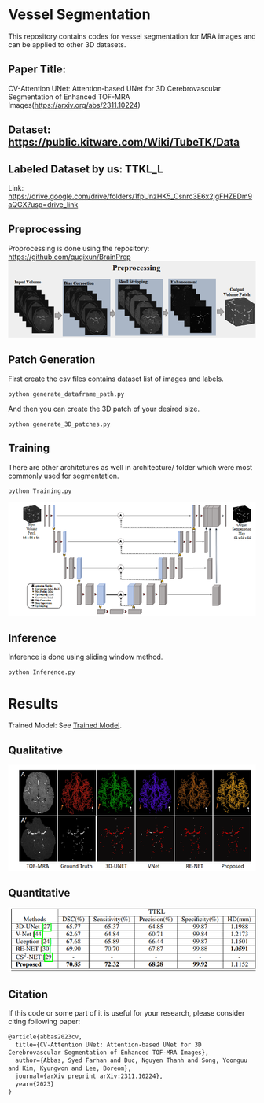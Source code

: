 # Vessel Segmentation
This repository contains codes for vessel segmentation for MRA images and can be applied to other 3D datasets.
## Paper Title: 
CV-Attention UNet: Attention-based UNet for 3D Cerebrovascular Segmentation of Enhanced TOF-MRA Images(https://arxiv.org/abs/2311.10224)

## Dataset: https://public.kitware.com/Wiki/TubeTK/Data
## Labeled Dataset by us: TTKL_L
Link: https://drive.google.com/drive/folders/1fpUnzHK5_Csnrc3E6x2jgFHZEDm9aQGX?usp=drive_link
## Preprocessing

Proprocessing is done using the repository: https://github.com/quqixun/BrainPrep
![Vessel_Segmentation_Preprocessing](./figures/preprocessing.png)

## Patch Generation
First create the csv files contains dataset list of images and labels.
```
python generate_dataframe_path.py
```
And then you can create the 3D patch of your desired size. 

```
python generate_3D_patches.py

```

## Training

There are other architetures as well in architecture/ folder which were most commonly used for segmentation. 
```
python Training.py
```
![Proposed_architecture](./figures/Architecture.png)

## Inference
Inference is done using sliding window method.

```
python Inference.py

```
# Results 
Trained Model: See [Trained Model](https://github.com/farhancv09/Vessel_Segmentation/blob/main/trained_model/models.txt).
## Qualitative
![Comparison Table](./figures/Comparison.png)
## Quantitative
![Comparison Table](./figures/Comparison_table.png)

## Citation
If this code or some part of it is useful for your research, please consider citing following paper:
```angular2html
@article{abbas2023cv,
  title={CV-Attention UNet: Attention-based UNet for 3D Cerebrovascular Segmentation of Enhanced TOF-MRA Images},
  author={Abbas, Syed Farhan and Duc, Nguyen Thanh and Song, Yoonguu and Kim, Kyungwon and Lee, Boreom},
  journal={arXiv preprint arXiv:2311.10224},
  year={2023}
}

